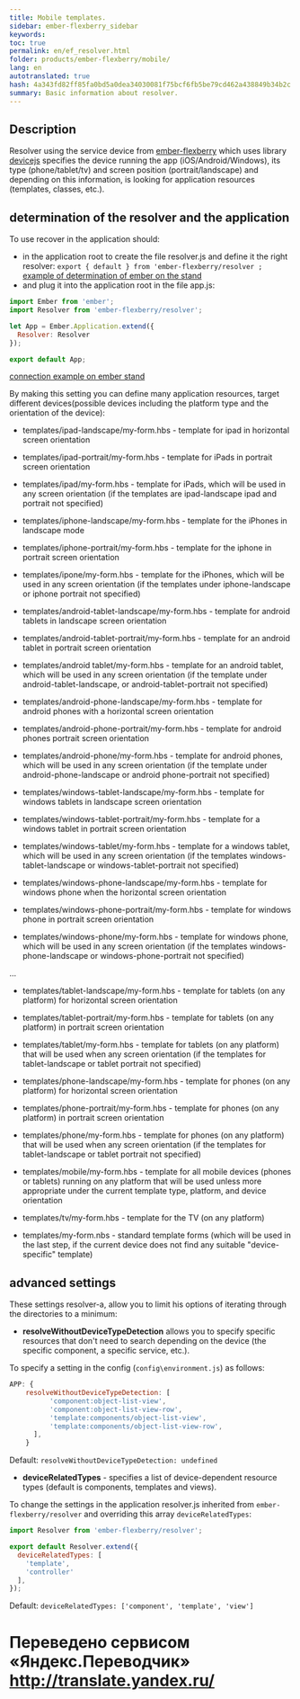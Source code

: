```yaml
--- 
title: Mobile templates. 
sidebar: ember-flexberry_sidebar 
keywords: 
toc: true 
permalink: en/ef_resolver.html 
folder: products/ember-flexberry/mobile/ 
lang: en 
autotranslated: true 
hash: 4a343fd82ff85fa0bd5a0dea34030081f75bcf6fb5be79cd462a438849b34b2c 
summary: Basic information about resolver. 
--- 
```


## Description 

Resolver using the service device from [ember-flexberry](https://github.com/Flexberry/ember-flexberry/blob/master/addon/services/device.js) which uses library [devicejs](https://github.com/matthewhudson/device.js) specifies the device 
running the app (iOS/Android/Windows), its type (phone/tablet/tv) and screen position (portrait/landscape) and depending on this information, is looking for application resources (templates, classes, etc.). 

## determination of the resolver and the application 

To use recover in the application should: 

* in the application root to create the file resolver.js and define it the right resolver: `export { default } from 'ember-flexberry/resolver ;` [example of determination of ember on the stand](https://github.com/Flexberry/ember-flexberry/blob/master/tests/dummy/app/resolver.js) 
* and plug it into the application root in the file app.js: 

```js
import Ember from 'ember';
import Resolver from 'ember-flexberry/resolver';

let App = Ember.Application.extend({
  Resolver: Resolver
});

export default App;
``` 

[connection example on ember stand](https://github.com/Flexberry/ember-flexberry/blob/master/tests/dummy/app/app.js#L13) 

By making this setting you can define many application resources, target different devices(possible devices including the platform type and the orientation of the device): 

* templates/ipad-landscape/my-form.hbs - template for ipad in horizontal screen orientation 
* templates/ipad-portrait/my-form.hbs - template for iPads in portrait screen orientation 
* templates/ipad/my-form.hbs - template for iPads, which will be used in any screen orientation (if the templates are ipad-landscape ipad and portrait not specified) 

* templates/iphone-landscape/my-form.hbs - template for the iPhones in landscape mode 
* templates/iphone-portrait/my-form.hbs - template for the iphone in portrait screen orientation 
* templates/ipone/my-form.hbs - template for the iPhones, which will be used in any screen orientation (if the templates under iphone-landscape or iphone portrait not specified) 

* templates/android-tablet-landscape/my-form.hbs - template for android tablets in landscape screen orientation 
* templates/android-tablet-portrait/my-form.hbs - template for an android tablet in portrait screen orientation 
* templates/android tablet/my-form.hbs - template for an android tablet, which will be used in any screen orientation (if the template under android-tablet-landscape, or android-tablet-portrait not specified) 

* templates/android-phone-landscape/my-form.hbs - template for android phones with a horizontal screen orientation 
* templates/android-phone-portrait/my-form.hbs - template for android phones portrait screen orientation 
* templates/android-phone/my-form.hbs - template for android phones, which will be used in any screen orientation (if the template under android-phone-landscape or android phone-portrait not specified) 

* templates/windows-tablet-landscape/my-form.hbs - template for windows tablets in landscape screen orientation 
* templates/windows-tablet-portrait/my-form.hbs - template for a windows tablet in portrait screen orientation 
* templates/windows-tablet/my-form.hbs - template for a windows tablet, which will be used in any screen orientation (if the templates windows-tablet-landscape or windows-tablet-portrait not specified) 

* templates/windows-phone-landscape/my-form.hbs - template for windows phone when the horizontal screen orientation 
* templates/windows-phone-portrait/my-form.hbs - template for windows phone in portrait screen orientation 
* templates/windows-phone/my-form.hbs - template for windows phone, which will be used in any screen orientation (if the templates windows-phone-landscape or windows-phone-portrait not specified) 

... 

* templates/tablet-landscape/my-form.hbs - template for tablets (on any platform) for horizontal screen orientation 
* templates/tablet-portrait/my-form.hbs - template for tablets (on any platform) in portrait screen orientation 
* templates/tablet/my-form.hbs - template for tablets (on any platform) that will be used when any screen orientation (if the templates for tablet-landscape or tablet portrait not specified) 

* templates/phone-landscape/my-form.hbs - template for phones (on any platform) for horizontal screen orientation 
* templates/phone-portrait/my-form.hbs - template for phones (on any platform) in portrait screen orientation 
* templates/phone/my-form.hbs - template for phones (on any platform) that will be used when any screen orientation (if the templates for tablet-landscape or tablet portrait not specified) 

* templates/mobile/my-form.hbs - template for all mobile devices (phones or tablets) running on any platform that will be used unless more appropriate under the current template type, platform, and device orientation 

* templates/tv/my-form.hbs - template for the TV (on any platform) 

* templates/my-form.nbs - standard template forms (which will be used in the last step, if the current device does not find any suitable "device-specific" template) 

## advanced settings 

These settings resolver-a, allow you to limit his options of iterating through the directories to a minimum: 

* **resolveWithoutDeviceTypeDetection** allows you to specify specific resources that don't need to search depending on the device (the specific component, a specific service, etc.). 

To specify a setting in the config (`config\environment.js`) as follows: 

```js
APP: {
    resolveWithoutDeviceTypeDetection: [
          'component:object-list-view',
          'component:object-list-view-row',
          'template:components/object-list-view',
          'template:components/object-list-view-row',
      ],
    }
``` 

Default: `resolveWithoutDeviceTypeDetection: undefined` 

* **deviceRelatedTypes** - specifies a list of device-dependent resource types (default is components, templates and views). 

To change the settings in the application resolver.js inherited from `ember-flexberry/resolver` and overriding this array `deviceRelatedTypes`: 

```js
import Resolver from 'ember-flexberry/resolver';

export default Resolver.extend({
  deviceRelatedTypes: [
    'template',
    'controller'
  ],
});
``` 

Default: `deviceRelatedTypes: ['component', 'template', 'view']` 



 # Переведено сервисом «Яндекс.Переводчик» http://translate.yandex.ru/